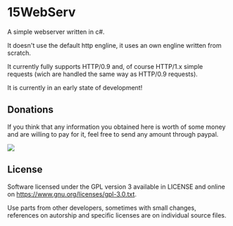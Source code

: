15WebServ
=========
A simple webserver written in c#.

It doesn't use the default http engline, it uses an own engline written from scratch.

It currently fully supports HTTP/0.9 and, of course HTTP/1.x simple requests (wich are handled the same way as HTTP/0.9 requests).

It is currently in an early state of development!


Donations
---------

If you think that any information you obtained here is worth of some money and are willing to pay for it, feel free to send any amount through paypal.

[![](https://www.paypalobjects.com/en_US/i/btn/btn_donateCC_LG.gif)](https://www.paypal.com/cgi-bin/webscr?cmd=_s-xclick&hosted_button_id=GBNVHVH6QK48L)


License
-------

Software licensed under the GPL version 3 available in LICENSE and
online on https://www.gnu.org/licenses/gpl-3.0.txt.

Use parts from other developers, sometimes with small changes,
references on autorship and specific licenses are on individual
source files.
